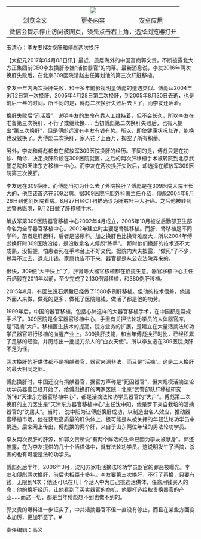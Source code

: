 

<table>
  <tr>
    <td align="center" colspan="3">
      <a href="https://github.com/ogate/ogate/blob/master/README.md"><img src="https://cloud.githubusercontent.com/assets/11880933/13434984/f430fae2-e012-11e5-814f-c2df1e82b247.jpg"/></a>
    </td>
  </tr>
  <tr>
    <td align="center">
      <a href="https://s3.ap-south-1.amazonaws.com/ogatem/oGate.htm?c816335&from=oNote">浏览全文</a>
    </td>
    <td align="center">
      <a href="https://s3.ap-south-1.amazonaws.com/ogatem/oGate.htm?from=oNote">更多内容</a>
    </td>
    <td align="center">
      <a href="https://raw.githubusercontent.com/ogate/up/master/ogate.apk">安卓应用</a>
    </td>
  </tr>
  <tr>
    <td align="center" colspan="3">
      微信会提示停止访问该网页，须先点击右上角，选择浏览器打开
    </td>
  </tr>
</table>    



玉清心：李友要N次换肝和傅彪两次换肝






        

【大纪元2017年04月08日讯】最近，旅居海外的中国富商郭文贵，不断披露北大方正集团前CEO李友换肝涉嫌“活摘器官”的内幕。最新消息说，李友2016年两次换肝失败后，在北京309医院请赵主任筹划他的第三次肝脏移植。


李友一年内两次换肝失败，和十多年前影视明星傅彪的遭遇类似。傅彪从2004年9月2日第一次换肝、2005年4月28日第二次换肝，到2005年8月30日去逝，也是前后一年的时间。所不同的是，傅彪二次换肝失败后去世了，而李友还活着。


换肝失败后“还活着”，说明李友的生命在靠人工维持着，但不会长久，所以李友在准备第三次换肝，不行了或继续换……当初傅彪第二次换肝失败后，也有人提出“第三次换肝”，但是傅彪远没有李友有钱有势。所以，即使健康状况允许，能换也没钱换了。为傅彪二次换肝，家人花了上百万，掏空了所有积蓄。


另外，李友和傅彪都有在解放军309医院换肝的经历。不同的是，傅彪只是在初诊、确诊、决定换肝阶段在309医院就医，之后的两次肝移植手术被转院到北京武警总院和天津东方移植一中心。而李友在两次换肝失败后，却选择在解放军309医院第三次换肝。


李友选在309换肝，而傅彪当初为什么去了外院换肝？傅彪是在309医院大院里长大的，他应该首选在309治病。据309医院肝胆外科萧主任介绍，傅彪2004年8月26日到他们医院看病。8月27日经CT扫描确诊为肝右叶巨大肝癌。之后他被转到武警总医院，9月2日做了肝移植手术。


解放军第309医院器官移植中心2002年4月成立，2005年10月被总后勤部卫生部命名为全军器官移植中心。2002年建立时主要是肾脏移植。而肝、肾移植是不同学科，前者是肝胆科，后者是泌尿科。加之换肝也比换肾难度大，所以2004年傅彪换肝时309医院没接，是没敢拿名人傅彪“练手”。 那时他们换肝的技术还不大成熟，没把握，怕患者死在手术台上不好交代。据院内大夫披露，“做死”了不少，糊弄不过去，退点儿钱。家属也告不下来，器官都是从公安法院弄来的。


很快，309便“大干快上”了，肝肾等大器官移植都在招揽生意。器官移植中心主任石炳毅在2011年以前，至少完成了2,130例肾移植，和380例肝移植。


2015年8月，有医生说石炳毅已经做了1580多例肝移植。但他的技术很差，他请外面人来做，做死的更多，做死了医院赔钱，做活了都是他的功劳。


1999年后，中国的器官移植，包括心肺这样的大器官移植手术，在中国都是常规手术了。309医院是全军器官移植中心，手里有关押法轮功学员的人体器官库，是“活摘”大户。移植医生技术的提高，院方业务的扩展，是建立在大量活摘法轮功学员器官进行移植的血腥产业上。309换肝技能，和当年傅彪换肝时比，已经积累了足够的经验，并历练出一批提刀杀人的“白衣天使”。所以李友选在309医院换肝不足为怪。


两次换肝的肝供体都不是捐献器官，器官来源非法，而且是“活摘”。这是二人换肝的最大相同之处。


傅彪换肝时，中国还没有捐献器官，据官方声称是“死囚器官”，但大规模活摘法轮功学员器官已经开始了。给傅彪换肝的两家医院：北京“武警部队肝移植研究所”和“天津东方器官移植中心”，都是活摘法轮功学员器官的“大户”。傅彪第二次换肝的主刀医生是“天津东方器官移植中心”主任沈中阳，他是罗干亲自栽培的活摘器官的“沈屠夫”。当时， 沈中阳为让傅彪换肝成功，以制造出名人效应，推动器官移植市场，他在获取高质量的肝供体上，极可能是从被关押的年轻法轮功学员中挑选。后来网上传出，傅彪换的两个肝，来自于山东两位年轻的男法轮功学员。


李友两次换肝的肝源，如郭文贵所说“有两个鲜活的生命已因为李友被献身”。郭还披露，在为李友提供的几十个活供体中，就有法轮功学员。这说明发生了活摘，杀害的也有可能是法轮功学员。


傅彪死后半年，2006年3月，沈阳苏家屯活摘法轮功学员器官的罪恶被曝光。李友和傅彪两次换肝，前后也相距十多年。李友要第三次换肝，不行了再换，只要有钱，无限到N次；他还可以在几十个活人中为自己挑选活供体，任意用钱买人的命；他的换肝经历，让他看到了买卖器官的商机，他要打造给权贵换器官的产业……而这一切，都是当年傅彪想不到也做不到的。


郭文贵的爆料进一步证实了，中共活摘器官不但一直没有停止，而且在某些方面变本加厉，更加邪恶了。#


责任编辑：高义



